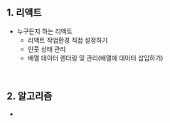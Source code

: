 ## 1. 리액트
- 누구든지 하는 리액트
  - 리액트 작업환경 직접 설정하기
  - 인풋 상태 관리
  - 배열 데이터 렌더링 및 관리(배열에 데이터 삽입하기)
  
<br/>

## 2. 알고리즘
- 

